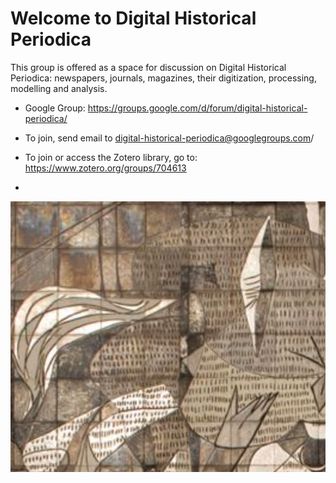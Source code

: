 # Welcome to Digital Historical Periodica

This group is offered as a space for discussion on Digital Historical Periodica: newspapers, journals, magazines, their digitization, processing, modelling and analysis. 


- Google Group: https://groups.google.com/d/forum/digital-historical-periodica/
- To join, send email to digital-historical-periodica@googlegroups.com/ 

- To join or access the Zotero library, go to: https://www.zotero.org/groups/704613
- 

![guernicaDetail.png](guernicaDetail.png)

